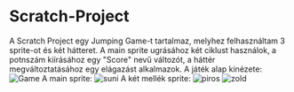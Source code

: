 # Scratch-Project
A Scratch Project egy Jumping Game-t tartalmaz, melyhez felhasználtam 3 sprite-ot és két hátteret.
A main sprite ugrásához két ciklust használok, a potnszám kiírásához egy "Score" nevű változót, a háttér megváltoztatásához egy elágazást alkalmazok.
A játék alap kinézete:
![Game](https://user-images.githubusercontent.com/99276463/155891238-04936056-4151-4dbc-b0b3-8ba738d9aa9f.png)
A main sprite:
![suni](https://user-images.githubusercontent.com/99276463/155891334-93615984-0f3d-468b-807d-eb2299ce5e96.png)
A két mellék sprite:
![piros](https://user-images.githubusercontent.com/99276463/155891361-70ef097a-bcf8-48fc-ae41-2ca5ef15bfff.png)
![zold](https://user-images.githubusercontent.com/99276463/155891366-8ee2fc80-3686-453b-8027-c0754a5b55fd.png)

